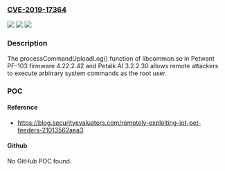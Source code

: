 ### [CVE-2019-17364](https://cve.mitre.org/cgi-bin/cvename.cgi?name=CVE-2019-17364)
![](https://img.shields.io/static/v1?label=Product&message=n%2Fa&color=blue)
![](https://img.shields.io/static/v1?label=Version&message=n%2Fa&color=blue)
![](https://img.shields.io/static/v1?label=Vulnerability&message=n%2Fa&color=brighgreen)

### Description

The processCommandUploadLog() function of libcommon.so in Petwant PF-103 firmware 4.22.2.42 and Petalk AI 3.2.2.30 allows remote attackers to execute arbitrary system commands as the root user.

### POC

#### Reference
- https://blog.securityevaluators.com/remotely-exploiting-iot-pet-feeders-21013562aea3

#### Github
No GitHub POC found.

